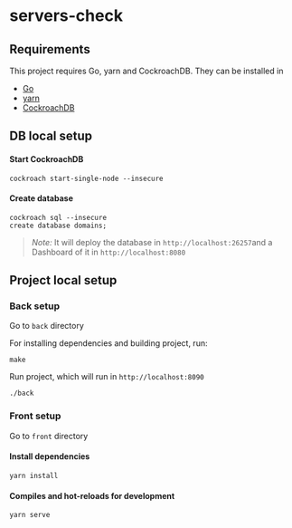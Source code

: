 # servers-check

## Requirements

This project requires Go, yarn and CockroachDB. They can be installed in
* [Go](https://golang.org/dl/)
* [yarn](https://classic.yarnpkg.com/en/docs/install)
* [CockroachDB](https://www.cockroachlabs.com/docs/stable/install-cockroachdb.html)


## DB local setup

#### Start CockroachDB
```
cockroach start-single-node --insecure
```

#### Create database
```
cockroach sql --insecure
create database domains;
```
> *Note:* It will deploy the database in `http://localhost:26257`and a Dashboard of it in `http://localhost:8080`

## Project local setup

### Back setup
Go to `back` directory

For installing dependencies and building project, run:
```
make
```

Run project, which will run in `http://localhost:8090`
```
./back
```

### Front setup

Go to `front` directory

#### Install dependencies
```
yarn install
```

#### Compiles and hot-reloads for development
```
yarn serve
```
